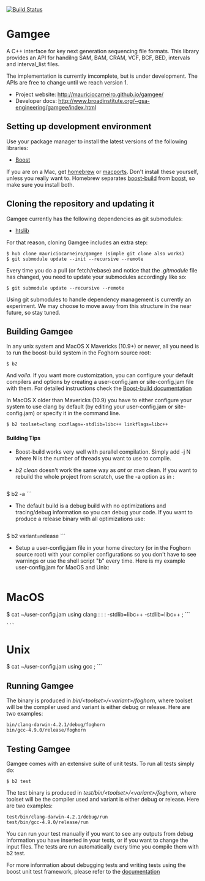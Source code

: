 [![Build Status](https://travis-ci.org/MauricioCarneiro/gamgee.svg?branch=master)](https://travis-ci.org/MauricioCarneiro/gamgee)


Gamgee
======

A C++ interface for key next generation sequencing file formats. This library
provides an API for handilng SAM, BAM, CRAM, VCF, BCF, BED, intervals and
interval_list files.

The implementation is currently imcomplete, but is under development. The APIs
are free to change until we reach version 1. 

* Project website: http://mauriciocarneiro.github.io/gamgee/
* Developer docs: http://www.broadinstitute.org/~gsa-engineering/gamgee/index.html



Setting up development environment
----------------------------------
Use your package manager to install the latest versions of the following libraries: 

  * [Boost](http://www.boost.org/)

If you are on a Mac, get [homebrew](http://brew.sh/) or [macports](http://www.macports.org/). Don't install these yourself, unless you really want to. Homebrew separates [boost-build](https://github.com/Homebrew/homebrew/blob/master/Library/Formula/boost-build.rb) from [boost](https://github.com/Homebrew/homebrew/blob/master/Library/Formula/boost.rb), so make sure you install both.


Cloning the repository and updating it
--------------------------------------
Gamgee currently has the following dependencies as git submodules: 
  * [htslib](http://www.github.com/samtools/htslib)

For that reason, cloning Gamgee includes an extra step: 

    $ hub clone mauriciocarneiro/gamgee (simple git clone also works)
    $ git submodule update --init --recursive --remote

Every time you do a pull (or fetch/rebase) and notice that the *.gitmodule* file has changed, you need to update your submodules accordingly like so:

    $ git submodule update --recursive --remote

Using git submodules to handle dependency management is currently an experiment. We may choose to move away from this structure in the near future, so stay tuned.



Building Gamgee
----------------
In any unix system and MacOS X Mavericks (10.9+) or newer, all you need is to run the boost-build system in the Foghorn source root:

    $ b2 

And *voila*. If you want more customization, you can configure your default compilers and options by creating a user-config.jam or site-config.jam file with them. For detailed instructions check the [Boost-build documentation](http://www.boost.org/boost-build2/doc/html/bbv2/overview/configuration.html)

In MacOS X older than Mavericks (10.9) you have to either configure your system to
use clang by default (by editing your user-config.jam or site-config.jam) or
specify it in the command line. 

    $ b2 toolset=clang cxxflags=-stdlib=libc++ linkflags=libc++

#### Building Tips

* Boost-build works very well with parallel compilation. Simply add -j N where N is the
number of threads you want to use to compile.
* *b2 clean* doesn't work the same way as *ant* or *mvn* clean. If you want to rebuild the whole project from scratch, use the -a option as in : 

    ```
$ b2 -a
    ```

* The default build is a debug build with no optimizations and tracing/debug information so you can
  debug your code. If you want to produce a release binary with all optimizations use: 

    ```
$ b2 variant=release
    ```

* Setup a user-config.jam file in your home directory (or in the Foghorn source root) with your
  compiler configurations so you don't have to see warnings or use the shell script "b" every time.
  Here is my example user-config.jam for MacOS and Unix: 

    ```
# MacOS
$ cat ~/user-config.jam
using clang : : : <cxxflags>-stdlib=libc++ <linkflags>-stdlib=libc++ ;
    ```

    ```
# Unix
$ cat ~/user-config.jam
using gcc ;
    ```


Running Gamgee
---------------
The binary is produced in *bin/&lt;toolset&gt;/&lt;variant&gt;/foghorn*, where toolset will be the compiler used and variant is either debug or release. Here are two examples: 

    bin/clang-darwin-4.2.1/debug/foghorn
    bin/gcc-4.9.0/release/foghorn


Testing Gamgee
---------------
Gamgee comes with an extensive suite of unit tests. To run all tests simply do:

    $ b2 test

The test binary is produced in *test/bin/&lt;toolset&gt;/&lt;variant&gt;/foghorn*, where toolset will be the compiler used and variant is either debug or release. Here are two examples:

    test/bin/clang-darwin-4.2.1/debug/run
    test/bin/gcc-4.9.0/release/run

You can run your test manually if you want to see any outputs from debug information you have inserted in your tests, or if you want to change the input files. The tests are run automatically every time you compile them with b2 test.

For more information about debugging tests and writing tests using the boost unit test framework,
please refer to the [documentation](http://www.boost.org/doc/libs/1_55_0/libs/test/doc/html/index.html)
